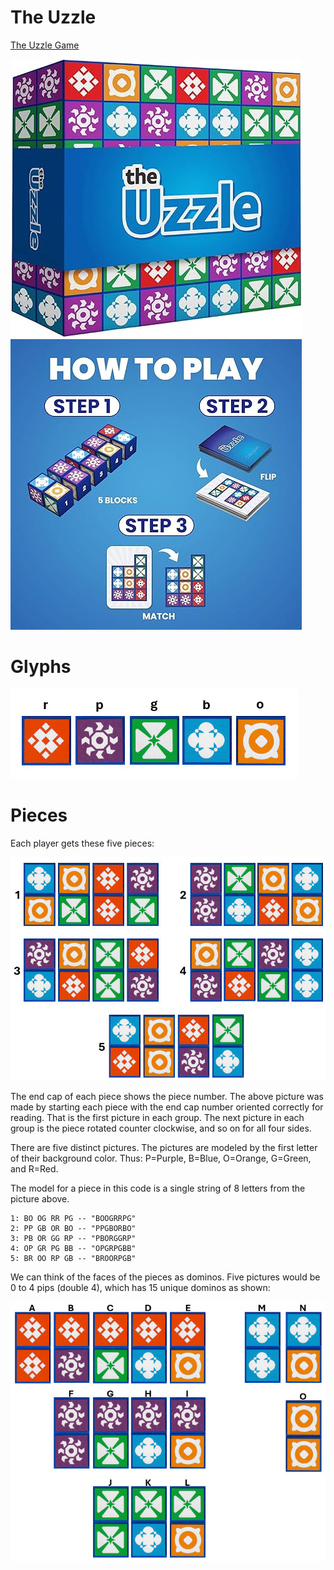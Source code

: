 # The Uzzle

[The Uzzle Game](https://www.amazon.com/Uzzle-Popular-Suitable-Children-Pattern/dp/B0BFP4VZCP)

![](art/uzzle.jpg) ![](art/uzzleplay.jpg)

# Glyphs

![](art/glyphs.jpg)

# Pieces

Each player gets these five pieces:

![](art/pieces.jpg)

The end cap of each piece shows the piece number. The above picture was made by starting each piece with the end cap number oriented correctly for reading. That
is the first picture in each group. The next picture in each group is the piece rotated counter clockwise, and so on for all four sides.

There are five distinct pictures. The pictures are modeled by the first letter
of their background color. Thus: P=Purple, B=Blue, O=Orange, G=Green, and R=Red.

The model for a piece in this code is a single string of 8 letters from the picture
above.

```
1: BO OG RR PG -- "BOOGRRPG"
2: PP GB OR BO -- "PPGBORBO"
3: PB OR GG RP -- "PBORGGRP"
4: OP GR PG BB -- "OPGRPGBB"
5: BR OO RP GB -- "BROORPGB"
```

We can think of the faces of the pieces as dominos. Five pictures would be 0 to 4 pips (double 4), which has 15 unique dominos
as shown:

![](art/dominos.jpg)

